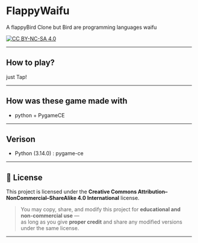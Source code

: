 # FlappyWaifu
A flappyBird Clone but Bird are programming languages waifu 



[![CC BY-NC-SA 4.0][cc-by-nc-sa-image]][cc-by-nc-sa]

[cc-by-nc-sa]: http://creativecommons.org/licenses/by-nc-sa/4.0/
[cc-by-nc-sa-image]: https://licensebuttons.net/l/by-nc-sa/4.0/88x31.png

---
## How to play?
just Tap!

---
## How was these game made with
- python + PygameCE

---
## Verison
- Python (3.14.0) :
pygame-ce

---

## 🧠 License
This project is licensed under the **Creative Commons Attribution–NonCommercial–ShareAlike 4.0 International** license.

> You may copy, share, and modify this project for **educational and non-commercial use** —  
> as long as you give **proper credit** and share any modified versions under the same license.

---